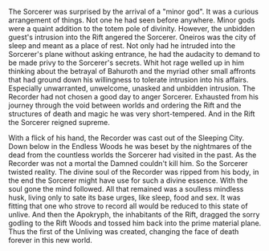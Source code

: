 The Sorcerer was surprised by the arrival of a "minor god". It was a curious arrangement of things. Not one he had seen before anywhere.  Minor gods were a quaint addition to the totem pole of divinity. However, the unbidden guest's intrusion into the Rift angered the Sorcerer. Oneiros was the city of sleep and meant as a place of rest. Not only had he intruded into the Sorcerer's plane without asking entrance, he had the audacity to demand to be made privy to the Sorcerer's secrets. Whit hot rage welled up in him thinking about the betrayal of Bahuroth and the myriad other small affronts that had ground down his willingness to tolerate intrusion into his affairs. Especially unwarranted, unwelcome, unasked and unbidden intrusion. The Recorder had not chosen a good day to anger Sorcerer. Exhausted from his journey through the void between worlds and ordering the Rift and the structures of death and magic he was very short-tempered. And in the Rift the Sorcerer reigned supreme.

With a flick of his hand, the Recorder was cast out of the Sleeping City. Down below in the Endless Woods he was beset by the nightmares of the dead from the countless worlds the Sorcerer had visited in the past. As the Recorder was not a mortal the Damned couldn't kill him. So the Sorcerer twisted reality. The divine soul of the Recorder was ripped from his body, in the end the Sorcerer might have use for such a divine essence. With the soul gone the mind followed. All that remained was a soulless mindless husk, living only to sate its base urges, like sleep, food and sex. It was fitting that one who strove to record all would be reduced to this state of unlive. And then the Apokryph, the inhabitants of the Rift, dragged the sorry godling to the Rift Woods and tossed him back into the prime material plane. Thus the first of the Unliving was created, changing the face of death forever in this new world.